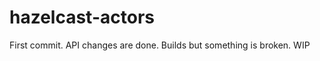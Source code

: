hazelcast-actors
================

First commit. API changes are done. Builds but something is broken.
WIP

